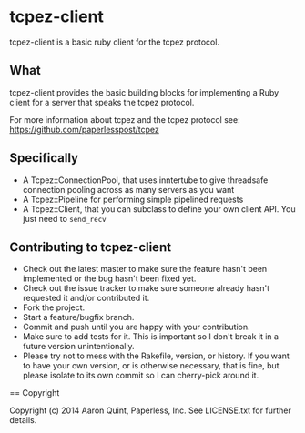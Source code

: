 # tcpez-client

tcpez-client is a basic ruby client for the tcpez protocol. 

## What

tcpez-client provides the basic building blocks for implementing a Ruby client for a server that speaks the tcpez protocol.

For more information about tcpez and the tcpez protocol see: https://github.com/paperlesspost/tcpez

## Specifically

* A Tcpez::ConnectionPool, that uses inntertube to give threadsafe connection pooling across as many servers as you want
* A Tcpez::Pipeline for performing simple pipelined requests
* A Tcpez::Client, that you can subclass to define your own client API. You just need to `send_recv`

## Contributing to tcpez-client
 
* Check out the latest master to make sure the feature hasn't been implemented or the bug hasn't been fixed yet.
* Check out the issue tracker to make sure someone already hasn't requested it and/or contributed it.
* Fork the project.
* Start a feature/bugfix branch.
* Commit and push until you are happy with your contribution.
* Make sure to add tests for it. This is important so I don't break it in a future version unintentionally.
* Please try not to mess with the Rakefile, version, or history. If you want to have your own version, or is otherwise necessary, that is fine, but please isolate to its own commit so I can cherry-pick around it.

== Copyright

Copyright (c) 2014 Aaron Quint, Paperless, Inc. See LICENSE.txt for
further details.

